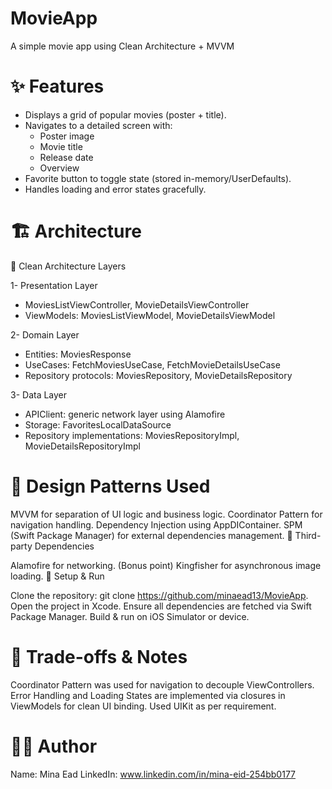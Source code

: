 # MovieApp
A simple movie app using Clean Architecture + MVVM
# ✨ Features

- Displays a grid of popular movies (poster + title).
- Navigates to a detailed screen with:
  - Poster image
  - Movie title
  - Release date
  - Overview
- Favorite button to toggle state (stored in-memory/UserDefaults).
- Handles loading and error states gracefully.


# 🏗️ Architecture

🔷 Clean Architecture Layers

1- Presentation Layer
 - MoviesListViewController, MovieDetailsViewController
 - ViewModels: MoviesListViewModel, MovieDetailsViewModel
 
2- Domain Layer
 - Entities: MoviesResponse
 - UseCases: FetchMoviesUseCase, FetchMovieDetailsUseCase
 - Repository protocols: MoviesRepository, MovieDetailsRepository

3- Data Layer
 - APIClient: generic network layer using Alamofire
 - Storage: FavoritesLocalDataSource
 - Repository implementations: MoviesRepositoryImpl, MovieDetailsRepositoryImpl

# 🔷 Design Patterns Used
MVVM for separation of UI logic and business logic.
Coordinator Pattern for navigation handling.
Dependency Injection using AppDIContainer.
SPM (Swift Package Manager) for external dependencies management.
🔌 Third-party Dependencies

Alamofire for networking. (Bonus point)
Kingfisher for asynchronous image loading.
🚀 Setup & Run

Clone the repository:
git clone https://github.com/minaead13/MovieApp.
Open the project in Xcode.
Ensure all dependencies are fetched via Swift Package Manager.
Build & run on iOS Simulator or device.


# 🎯 Trade-offs & Notes

Coordinator Pattern was used for navigation to decouple ViewControllers.
Error Handling and Loading States are implemented via closures in ViewModels for clean UI binding.
Used UIKit as per requirement.


# 👨‍💻 Author
Name: Mina Ead
LinkedIn: www.linkedin.com/in/mina-eid-254bb0177
